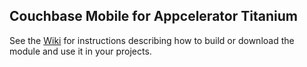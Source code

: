 ## Couchbase Mobile for Appcelerator Titanium ##

See the [Wiki](https://github.com/pegli/couchbase_ti/wiki) for instructions
describing how to build or download the module and use it in your projects.
